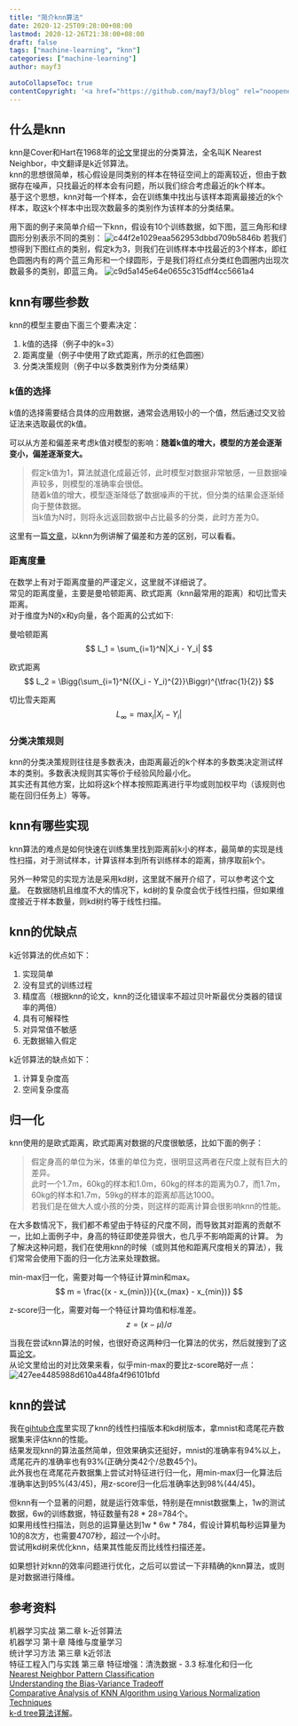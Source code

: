 ```yaml
---
title: "简介knn算法"
date: 2020-12-25T09:28:00+08:00
lastmod: 2020-12-26T21:38:00+08:00
draft: false
tags: ["machine-learning", "knn"]
categories: ["machine-learning"]
author: mayf3

autoCollapseToc: true
contentCopyright: '<a href="https://github.com/mayf3/blog" rel="noopener" target="_blank">See origin</a>'
---
```


## 什么是knn

knn是Cover和Hart在1968年的[论文](https://pdfs.semanticscholar.org/a3c7/50febe8e72a1e377fbae1a723768b233e9e9.pdf?_ga=2.260660749.1635069309.1608960216-652721388.1605965658)里提出的分类算法，全名叫K Nearest Neighbor，中文翻译是k近邻算法。  
knn的思想很简单，核心假设是同类别的样本在特征空间上的距离较近，但由于数据存在噪声，只找最近的样本会有问题，所以我们综合考虑最近的k个样本。  
基于这个思想，knn对每一个样本，会在训练集中找出与该样本距离最接近的k个样本，取这k个样本中出现次数最多的类别作为该样本的分类结果。  

用下面的例子来简单介绍一下knn，假设有10个训练数据，如下图，蓝三角形和绿圆形分别表示不同的类别：
![c44f2e1029eaa562953dbbd709b5846b](/knn/DEBCF616-2EB5-42C7-9CA2-0B7C2F1BC9F5.png)
若我们想得到下图红点的类别，假定k为3，则我们在训练样本中找最近的3个样本，即红色圆圈内有的两个蓝三角形和一个绿圆形，于是我们将红点分类红色圆圈内出现次数最多的类别，即蓝三角。
![c9d5a145e64e0655c315dff4cc5661a4](/knn/B4D9B651-D5A7-4A37-87A6-0AF9614DED62.png)

##  knn有哪些参数
knn的模型主要由下面三个要素决定：
1. k值的选择（例子中的k=3）
2. 距离度量（例子中使用了欧式距离，所示的红色圆圈）
3. 分类决策规则（例子中以多数类别作为分类结果）

### k值的选择
k值的选择需要结合具体的应用数据，通常会选用较小的一个值，然后通过交叉验证法来选取最优的k值。

可以从方差和偏差来考虑k值对模型的影响：**随着k值的增大，模型的方差会逐渐变小，偏差逐渐变大。**
>假定k值为1，算法就退化成最近邻，此时模型对数据非常敏感，一旦数据噪声较多，则模型的准确率会很低。  
>随着k值的增大，模型逐渐降低了数据噪声的干扰，但分类的结果会逐渐倾向于整体数据。  
>当k值为N时，则将永远返回数据中占比最多的分类，此时方差为0。

这里有一篇[文章](http://scott.fortmann-roe.com/docs/BiasVariance.html)，以knn为例讲解了偏差和方差的区别，可以看看。

### 距离度量
在数学上有对于距离度量的严谨定义，这里就不详细说了。  
常见的距离度量，主要是曼哈顿距离、欧式距离（knn最常用的距离）和切比雪夫距离。  
对于维度为N的x和y向量，各个距离的公式如下:

曼哈顿距离
$$
L_1 = \sum_{i=1}^N|X_i - Y_i|
$$

欧式距离
$$
L_2 = \Bigg(\sum_{i=1}^N{(X_i - Y_i)^{2}}\Biggr)^{\tfrac{1}{2}}
$$

切比雪夫距离
$$
L_\infty = \max_i|X_i - Y_i|
$$

### 分类决策规则
knn的分类决策规则往往是多数表决，由距离最近的k个样本的多数类决定测试样本的类别。多数表决规则其实等价于经验风险最小化。  
其实还有其他方案，比如将这k个样本按照距离进行平均或则加权平均（该规则也能在回归任务上）等等。

## knn有哪些实现
knn算法的难点是如何快速在训练集里找到距离前k小的样本，最简单的实现是线性扫描，对于测试样本，计算该样本到所有训练样本的距离，排序取前k个。  

另外一种常见的实现方法是采用kd树，这里就不展开介绍了，可以参考这个[文章](https://www.cnblogs.com/maxlpy/p/4297254.html)。
在数据随机且维度不大的情况下，kd树的复杂度会优于线性扫描，但如果维度接近于样本数量，则kd树约等于线性扫描。

## knn的优缺点
k近邻算法的优点如下：
1. 实现简单
2. 没有显式的训练过程
3. 精度高（根据knn的论文，knn的泛化错误率不超过贝叶斯最优分类器的错误率的两倍）
4. 具有可解释性
5. 对异常值不敏感
6. 无数据输入假定

k近邻算法的缺点如下：
1. 计算复杂度高
2. 空间复杂度高

## 归一化
knn使用的是欧式距离，欧式距离对数据的尺度很敏感，比如下面的例子：  

>假定身高的单位为米，体重的单位为克，很明显这两者在尺度上就有巨大的差异。  
>此时一个1.7m，60kg的样本和1.0m，60kg的样本的距离为0.7，而1.7m，60kg的样本和1.7m，59kg的样本的距离却高达1000。  
>若我们是在做大人或小孩的分类，则这样的距离计算会很影响knn的性能。

在大多数情况下，我们都不希望由于特征的尺度不同，而导致其对距离的贡献不一，比如上面例子中，身高的特征即使差异很大，也几乎不影响距离的计算。
为了解决这种问题，我们在使用knn的时候（或则其他和距离尺度相关的算法），我们常常会使用下面的归一化方法来处理数据。

min-max归一化，需要对每一个特征计算min和max。
$$
m = \frac{(x - x_{min})}{(x_{max} - x_{min})}
$$

z-score归一化，需要对每一个特征计算均值和标准差。
$$
z = (x - \mu) / \sigma
$$

当我在尝试knn算法的时候，也很好奇这两种归一化算法的优劣，然后就搜到了这篇[论文](http://j.mecs-press.net/ijcnis/ijcnis-v9-n11/IJCNIS-V9-N11-4.pdf)。  
从论文里给出的对比效果来看，似乎min-max的要比z-score略好一点：
![427ee4485988d610a448fa4f96101bfd](/knn/B4491EA5-817E-4F13-8994-50BE70C206D2.png)

## knn的尝试

我在[gihtub仓库](https://github.com/mayf3/machine_learning/tree/master/algorithm/knn)里实现了knn的线性扫描版本和kd树版本，拿mnist和鸢尾花卉数据集来评估knn的性能。  
结果发现knn的算法虽然简单，但效果确实还挺好，mnist的准确率有94%以上，鸢尾花卉的准确率也有93%(正确分类42个/总数45个)。  
此外我也在鸢尾花卉数据集上尝试对特征进行归一化，用min-max归一化算法后准确率达到95%(43/45)，用z-score归一化后准确率达到98%(44/45)。

但knn有一个显著的问题，就是运行效率低，特别是在mnist数据集上，1w的测试数据，6w的训练数据，特征数量有28 * 28=784个。  
如果用线性扫描法，则总的运算量达到1w * 6w * 784，假设计算机每秒运算量为10的8次方，也需要4707秒，超过一个小时。  
尝试用kd树来优化knn，结果其性能反而比线性扫描还差。

如果想针对knn的效率问题进行优化，之后可以尝试一下非精确的knn算法，或则是对数据进行降维。

## 参考资料
机器学习实战 第二章 k-近邻算法  
机器学习 第十章 降维与度量学习  
统计学习方法 第三章 k近邻法  
特征工程入门与实践 第三章 特征增强：清洗数据 - 3.3 标准化和归一化  
[Nearest Neighbor Pattern Classification](https://pdfs.semanticscholar.org/a3c7/50febe8e72a1e377fbae1a723768b233e9e9.pdf?_ga=2.260660749.1635069309.1608960216-652721388.1605965658)  
[Understanding the Bias-Variance Tradeoff](http://scott.fortmann-roe.com/docs/BiasVariance.html)  
[Comparative Analysis of KNN Algorithm using Various Normalization Techniques](http://j.mecs-press.net/ijcnis/ijcnis-v9-n11/IJCNIS-V9-N11-4.pdf)  
[k-d tree算法详解](https://www.cnblogs.com/maxlpy/p/4297254.html)。
